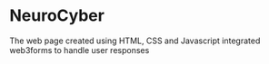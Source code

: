 # NeuroCyber
The web page created using HTML, CSS and Javascript integrated web3forms to handle user responses
